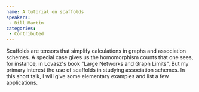 ```yaml
--- 
name: A tutorial on scaffolds 
speakers: 
 - Bill Martin  
categories:
 - Contributed
--- 
```

 
Scaffolds are tensors that simplify calculations in graphs and association schemes. A special case gives us the homomorphism counts that one sees, for instance, in Lovasz's book "Large Networks and Graph Limits", But my primary interest the use of scaffolds in studying association schemes. In this short talk, I will give some elementary examples and list a few applications.